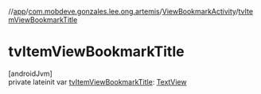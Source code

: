 //[app](../../../index.md)/[com.mobdeve.gonzales.lee.ong.artemis](../index.md)/[ViewBookmarkActivity](index.md)/[tvItemViewBookmarkTitle](tv-item-view-bookmark-title.md)

# tvItemViewBookmarkTitle

[androidJvm]\
private lateinit var [tvItemViewBookmarkTitle](tv-item-view-bookmark-title.md): [TextView](https://developer.android.com/reference/kotlin/android/widget/TextView.html)
